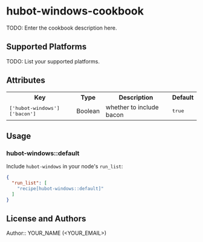 # hubot-windows-cookbook

TODO: Enter the cookbook description here.

## Supported Platforms

TODO: List your supported platforms.

## Attributes

<table>
  <tr>
    <th>Key</th>
    <th>Type</th>
    <th>Description</th>
    <th>Default</th>
  </tr>
  <tr>
    <td><tt>['hubot-windows']['bacon']</tt></td>
    <td>Boolean</td>
    <td>whether to include bacon</td>
    <td><tt>true</tt></td>
  </tr>
</table>

## Usage

### hubot-windows::default

Include `hubot-windows` in your node's `run_list`:

```json
{
  "run_list": [
    "recipe[hubot-windows::default]"
  ]
}
```

## License and Authors

Author:: YOUR_NAME (<YOUR_EMAIL>)
